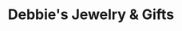 ---
title: "Debbie's Jewelry & Gifts"
url: /castell-newydd-emlyn-newcastle-emlyn/debbies-jewelry-und-gifts/
shop: Schmuck
---
